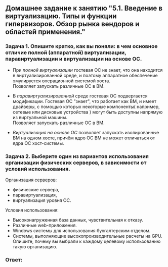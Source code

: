 ## Домашнее задание к занятию "5.1. Введение в виртуализацию. Типы и функции гипервизоров. Обзор рынка вендоров и областей применения."


### Задача 1. Опишите кратко, как вы поняли: в чем основное отличие полной (аппаратной) виртуализации, паравиртуализации и виртуализации на основе ОС.  

- При *_полной виртуализации_* гостевая ОС не знает, что она находится в виртуализированной среде, и поэтому аппаратное обеспечение эмулируется операционной системой хоста.  
Позволяет запускать различные ОС в ВМ.  

- В *_паравиртуализированной_* среде гостевая ОС подвергается модификации. Гостевая ОС "знает", что работает как ВМ, и имеет драйверы, с помощью которых некоторые компоненты( например, сетевые или дисковые устройства ) могут быть доступны напрямую  из виртуальной машины.  
Позволяет запускать различные ОС в ВМ.  

- *_Виртуализация на основе ОС_* позволяет запускать изолированные ВМ на одном хосте, причём ядро ОС ВМ не может отличаться от ядра ОС хост-системы.  


### Задача 2. Выберите один из вариантов использования организации физических серверов, в зависимости от условий использования.

Организация серверов:  
- физические сервера,  
- паравиртуализация,  
- виртуализация уровня ОС.  

Условия использования:  
- Высоконагруженная база данных, чувствительная к отказу.  
-  Различные web-приложения.  
- Windows системы для использования бухгалтерским отделом.  
- Системы, выполняющие высокопроизводительные расчеты на GPU.  
Опишите, почему вы выбрали к каждому целевому использованию такую организацию.  

### Ответ:
